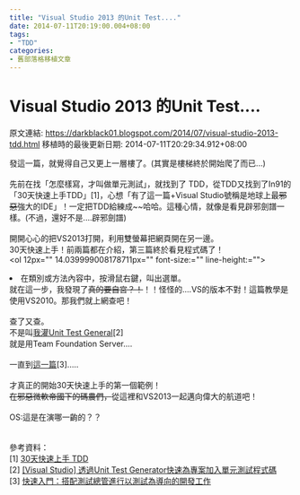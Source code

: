 ```yaml
---
title: "Visual Studio 2013 的Unit Test...."
date: 2014-07-11T20:19:00.004+08:00
tags: 
- "TDD"
categories:
- 舊部落格移植文章
---
```


# Visual Studio 2013 的Unit Test....

原文連結: https://darkblack01.blogspot.com/2014/07/visual-studio-2013-tdd.html
移植時的最後更新日期: 2014-07-11T20:29:34.912+08:00

發這一篇，就覺得自己又更上一層樓了。(其實是樓梯終於開始爬了而已...)<br /><br />先前在找「怎麼樣寫，才叫做單元測試」，就找到了 TDD，從TDD又找到了In91的「30天快速上手TDD」[1]，心想「有了這一篇+Visual Studio號稱是地球上最<strike>邪惡</strike>強大的IDE」！一定把TDD給練成~~哈哈。這種心情，就像是看見辟邪劍譜一樣。(不過，還好不是....辟邪劍譜)<br /><br />開開心心的把VS2013打開，利用雙螢幕把網頁開在另一邊。<br />30天快速上手！前兩篇都在介紹，第三篇終於看見程式碼了！<br /><ol 12px="" 14.039999008178711px="" font-size:="" line-height:=""><li>在類別或方法內容中，按滑鼠右鍵，叫出選單。</li></ol>就在這一步，我發現了<strike>真的要自宮？！</strike>！！怪怪的....VS的版本不對！這篇教學是使用VS2010。那我們就上網查吧！<br /><br />查了又查。<br />不是叫<a href="http://www.dotblogs.com.tw/ouch1978/archive/2013/10/30/vs-unit-test-generator-extension.aspx" target="_blank">我灌Unit Test General</a>[2]<br />就是用Team Foundation Server....<br /><br />一直到<a href="http://msdn.microsoft.com/zh-tw/library/hh212233.aspx" target="_blank">這一篇</a>[3].....<br /><br />才真正的開始30天快速上手的第一個範例！<br /><strike>在邪惡微軟帝國下的碼農們，</strike>從這裡和VS2013一起邁向偉大的航道吧！<br /><br />OS:這是在演哪一齣的？？<br /><br /><br />參考資料：<br />[1] <a href="http://msdn.microsoft.com/zh-tw/library/dn387568.aspx" target="_blank">30天快速上手 TDD</a><br />[2]&nbsp;<a href="http://www.dotblogs.com.tw/ouch1978/archive/2013/10/30/vs-unit-test-generator-extension.aspx" target="_blank">[Visual Studio] 透過Unit Test Generator快速為專案加入單元測試程式碼</a><br />[3]&nbsp;<a href="http://msdn.microsoft.com/zh-tw/library/hh212233.aspx" target="_blank">快速入門：搭配測試總管進行以測試為導向的開發工作</a>
